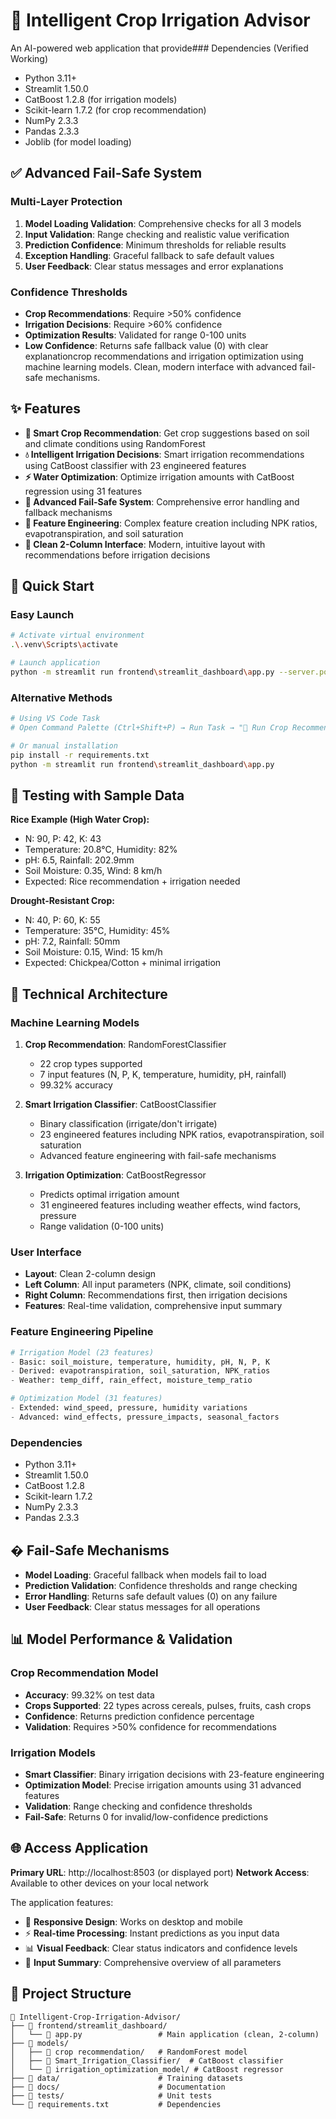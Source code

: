# 🌾 Intelligent Crop Irrigation Advisor

An AI-powered web application that provide### Dependencies (Verified Working)
- Python 3.11+
- Streamlit 1.50.0
- CatBoost 1.2.8 (for irrigation models)
- Scikit-learn 1.7.2 (for crop recommendation)
- NumPy 2.3.3
- Pandas 2.3.3
- Joblib (for model loading)

## ✅ Advanced Fail-Safe System

### Multi-Layer Protection
1. **Model Loading Validation**: Comprehensive checks for all 3 models
2. **Input Validation**: Range checking and realistic value verification  
3. **Prediction Confidence**: Minimum thresholds for reliable results
4. **Exception Handling**: Graceful fallback to safe default values
5. **User Feedback**: Clear status messages and error explanations

### Confidence Thresholds
- **Crop Recommendations**: Require >50% confidence
- **Irrigation Decisions**: Require >60% confidence  
- **Optimization Results**: Validated for range 0-100 units
- **Low Confidence**: Returns safe fallback value (0) with clear explanationcrop recommendations and irrigation optimization using machine learning models. Clean, modern interface with advanced fail-safe mechanisms.

## ✨ Features

- **🌱 Smart Crop Recommendation**: Get crop suggestions based on soil and climate conditions using RandomForest
- **💧 Intelligent Irrigation Decisions**: Smart irrigation recommendations using CatBoost classifier with 23 engineered features
- **⚡ Water Optimization**: Optimize irrigation amounts with CatBoost regression using 31 features
- **🔄 Advanced Fail-Safe System**: Comprehensive error handling and fallback mechanisms
- **🧪 Feature Engineering**: Complex feature creation including NPK ratios, evapotranspiration, and soil saturation
- **📱 Clean 2-Column Interface**: Modern, intuitive layout with recommendations before irrigation decisions

## 🚀 Quick Start

### Easy Launch
```bash
# Activate virtual environment
.\.venv\Scripts\activate

# Launch application
python -m streamlit run frontend\streamlit_dashboard\app.py --server.port=8503
```

### Alternative Methods
```bash
# Using VS Code Task
# Open Command Palette (Ctrl+Shift+P) → Run Task → "🌾 Run Crop Recommendation App"

# Or manual installation
pip install -r requirements.txt
python -m streamlit run frontend\streamlit_dashboard\app.py
```

## 🧪 Testing with Sample Data

**Rice Example (High Water Crop):**
- N: 90, P: 42, K: 43
- Temperature: 20.8°C, Humidity: 82%
- pH: 6.5, Rainfall: 202.9mm
- Soil Moisture: 0.35, Wind: 8 km/h
- Expected: Rice recommendation + irrigation needed

**Drought-Resistant Crop:**
- N: 40, P: 60, K: 55
- Temperature: 35°C, Humidity: 45%
- pH: 7.2, Rainfall: 50mm
- Soil Moisture: 0.15, Wind: 15 km/h
- Expected: Chickpea/Cotton + minimal irrigation

## 🔧 Technical Architecture

### Machine Learning Models
1. **Crop Recommendation**: RandomForestClassifier 
   - 22 crop types supported
   - 7 input features (N, P, K, temperature, humidity, pH, rainfall)
   - 99.32% accuracy

2. **Smart Irrigation Classifier**: CatBoostClassifier
   - Binary classification (irrigate/don't irrigate)
   - 23 engineered features including NPK ratios, evapotranspiration, soil saturation
   - Advanced feature engineering with fail-safe mechanisms

3. **Irrigation Optimization**: CatBoostRegressor
   - Predicts optimal irrigation amount
   - 31 engineered features including weather effects, wind factors, pressure
   - Range validation (0-100 units)

### User Interface
- **Layout**: Clean 2-column design
- **Left Column**: All input parameters (NPK, climate, soil conditions)
- **Right Column**: Recommendations first, then irrigation decisions
- **Features**: Real-time validation, comprehensive input summary

### Feature Engineering Pipeline
```python
# Irrigation Model (23 features)
- Basic: soil_moisture, temperature, humidity, pH, N, P, K
- Derived: evapotranspiration, soil_saturation, NPK_ratios
- Weather: temp_diff, rain_effect, moisture_temp_ratio

# Optimization Model (31 features)  
- Extended: wind_speed, pressure, humidity variations
- Advanced: wind_effects, pressure_impacts, seasonal_factors
```

### Dependencies
- Python 3.11+
- Streamlit 1.50.0
- CatBoost 1.2.8
- Scikit-learn 1.7.2
- NumPy 2.3.3
- Pandas 2.3.3

## �️ Fail-Safe Mechanisms

- **Model Loading**: Graceful fallback when models fail to load
- **Prediction Validation**: Confidence thresholds and range checking
- **Error Handling**: Returns safe default values (0) on any failure
- **User Feedback**: Clear status messages for all operations

## 📊 Model Performance & Validation

### Crop Recommendation Model
- **Accuracy**: 99.32% on test data
- **Crops Supported**: 22 types across cereals, pulses, fruits, cash crops
- **Confidence**: Returns prediction confidence percentage
- **Validation**: Requires >50% confidence for recommendations

### Irrigation Models  
- **Smart Classifier**: Binary irrigation decisions with 23-feature engineering
- **Optimization Model**: Precise irrigation amounts using 31 advanced features
- **Validation**: Range checking and confidence thresholds
- **Fail-Safe**: Returns 0 for invalid/low-confidence predictions

## 🌐 Access Application

**Primary URL**: http://localhost:8503 (or displayed port)
**Network Access**: Available to other devices on your local network

The application features:
- 📱 **Responsive Design**: Works on desktop and mobile
- ⚡ **Real-time Processing**: Instant predictions as you input data
- 📊 **Visual Feedback**: Clear status indicators and confidence levels
- 🔄 **Input Summary**: Comprehensive overview of all parameters

## 📁 Project Structure

```
📂 Intelligent-Crop-Irrigation-Advisor/
├── 📂 frontend/streamlit_dashboard/
│   └── 📄 app.py                 # Main application (clean, 2-column)
├── 📂 models/
│   ├── 📂 crop recommendation/   # RandomForest model
│   ├── 📂 Smart_Irrigation_Classifier/  # CatBoost classifier
│   └── 📂 irrigation_optimization_model/ # CatBoost regressor
├── 📂 data/                      # Training datasets
├── 📂 docs/                      # Documentation
├── 📂 tests/                     # Unit tests
└── 📄 requirements.txt           # Dependencies
```
